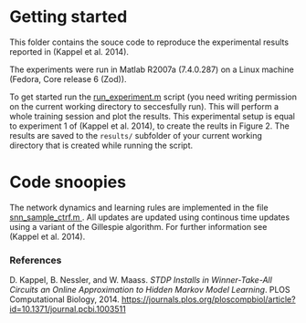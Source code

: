 # Getting started

This folder contains the souce code to reproduce the experimental results reported in (Kappel et al. 2014).

The experiments were run in Matlab R2007a (7.4.0.287) on a Linux machine (Fedora, Core release 6
(Zod)).

To get started run the
[run_experiment.m](https://github.com/kappeld/hmm-stdp/blob/master/run_experiment.m) script (you need writing permission on the current working
directory to seccesfully run). This will perform a whole training session and plot the results.
This experimental setup is equal to experiment 1 of (Kappel et al. 2014), to create the reults in Figure 2.
The results are saved to the `results/` subfolder of your current working directory that is created while
running the script.

# Code snoopies

The network dynamics and learning rules are implemented in the file [snn_sample_ctrf.m
](https://github.com/kappeld/hmm-stdp/blob/master/hmmsem/snn_sample_ctrf.m).
All updates are updated using continous time updates using a variant of the Gillespie algorithm.
For further information see (Kappel et al. 2014).

### References

D. Kappel, B. Nessler, and W. Maass. *STDP Installs in Winner-Take-All Circuits an Online
   Approximation to Hidden Markov Model Learning*. PLOS Computational Biology, 2014.
https://journals.plos.org/ploscompbiol/article?id=10.1371/journal.pcbi.1003511
